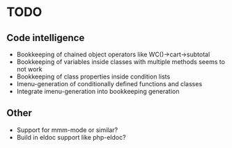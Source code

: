 # TODO


## Code intelligence

* Bookkeeping of chained object operators like WC()->cart->subtotal
* Bookkeeping of variables inside classes with multiple methods seems to not work
* Bookkeeping of class properties inside condition lists
* Imenu-generation of conditionally defined functions and classes
* Integrate imenu-generation into bookkeeping generation

## Other

* Support for mmm-mode or similar?
* Build in eldoc support like php-eldoc?

